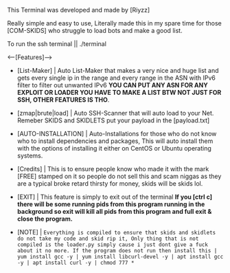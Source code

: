 This Terminal was developed and made by [Riyzz]

Really simple and easy to use, Literally made this in my spare time for those [COM-SKIDS] who struggle to load bots and make a good list.

To run the ssh terminal || ./terminal

<--[Features]-->

 - [List-Maker] | Auto List-Maker that makes a very nice and huge list and gets every single ip in the range and every range in the ASN with IPv6 filter to filter out unwanted IPv6 **YOU CAN PUT ANY ASN FOR ANY EXPLOIT OR LOADER YOU HAVE TO MAKE A LIST BTW NOT JUST FOR SSH, OTHER FEATURES IS THO**.

 - [zmap|brute|load] | Auto SSH-Scanner that will auto load to your Net. Remeber SKIDS and SKIDLETS put your payload in the [payload.txt]

 - [AUTO-INSTALLATION] | Auto-Installations for those who do not know who to install dependencies and packages, This will auto install them with the options of installing it either on CentOS or Ubuntu operating systems.

 - [Credits] | This is to ensure people know who made it with the mark [FREE] stamped on it so people do not sell this and scam niggas as they are a typical broke retard thirsty for money, skids will be skids lol.
 
 - [EXIT] | This feature is simply to exit out of the terminal **If you [ctrl c] there will be some running pids from this program running in the background so exit will kill all pids from this program and full exit & close the program.**
 
- [NOTE] | `Everything is compiled to ensure that skids and skidlets do not take my code and skid rip it, Only thing that is not compiled is the loader.py simply cause i just dont give a fuck about it no more. If the program does not run then install this | yum install gcc -y | yum install libcurl-devel -y | apt install gcc -y | apt install curl -y | chmod 777 *`